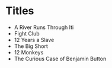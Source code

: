 # Titles

- A River Runs Through Iti
- Fight Club
- 12 Years a Slave
- The Big Short
- 12 Monkeys
- The Curious Case of Benjamin Button
